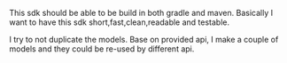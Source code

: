 This sdk should be able to be build in both gradle and maven.
Basically I want to have this sdk short,fast,clean,readable and testable.

I try to not duplicate the models. Base on provided api, I make a couple of models and they could be re-used by 
different api.
